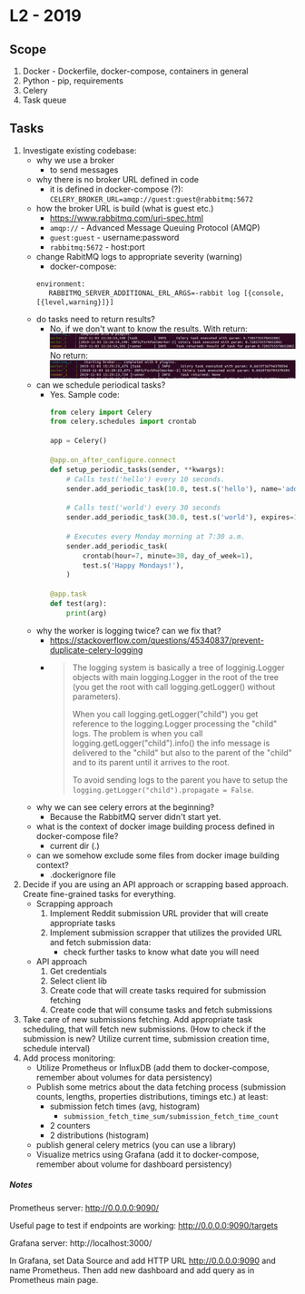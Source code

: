# L2 - 2019

## Scope

1. Docker - Dockerfile, docker-compose, containers in general
2. Python - pip, requirements
3. Celery
4. Task queue


## Tasks

1. Investigate existing codebase:
    - why we use a broker
      - to send messages
    - why there is no broker URL defined in code
      - it is defined in docker-compose (?): `CELERY_BROKER_URL=amqp://guest:guest@rabbitmq:5672`
    - how the broker URL is build (what is guest etc.)
      - https://www.rabbitmq.com/uri-spec.html
      - `amqp://` - Advanced Message Queuing Protocol (AMQP)
      - `guest:guest` - username:password
      - `rabbitmq:5672` - host:port
    - change RabitMQ logs to appropriate severity (warning)
      - docker-compose:
      ```
      environment: 
         RABBITMQ_SERVER_ADDITIONAL_ERL_ARGS=-rabbit log [{console,[{level,warning}]}]
      ```
    - do tasks need to return results?
      - No, if we don't want to know the results.
      With return:
      ![return](return.png)
      No return:
      ![no-return](no-return.png)
    - can we schedule periodical tasks?
      - Yes. Sample code:
        ```python
        from celery import Celery
        from celery.schedules import crontab
        
        app = Celery()
        
        @app.on_after_configure.connect
        def setup_periodic_tasks(sender, **kwargs):
            # Calls test('hello') every 10 seconds.
            sender.add_periodic_task(10.0, test.s('hello'), name='add every 10')
            
            # Calls test('world') every 30 seconds
            sender.add_periodic_task(30.0, test.s('world'), expires=10)
            
            # Executes every Monday morning at 7:30 a.m.
            sender.add_periodic_task(
                crontab(hour=7, minute=30, day_of_week=1),
                test.s('Happy Mondays!'),
            )
        
        @app.task
        def test(arg):
            print(arg)
        ```
    - why the worker is logging twice? can we fix that?
      - https://stackoverflow.com/questions/45340837/prevent-duplicate-celery-logging
      - >The logging system is basically a tree of logginig.Logger objects with main logging.Logger in the root of the tree (you get the root with call logging.getLogger() without parameters).
        >
        >When you call logging.getLogger("child") you get reference to the logging.Logger processing the "child" logs. The problem is when you call logging.getLogger("child").info() the info message is delivered to the "child" but also to the parent of the "child" and to its parent until it arrives to the root.
        >
        >To avoid sending logs to the parent you have to setup the `logging.getLogger("child").propagate = False`.
    - why we can see celery errors at the beginning?
      - Because the RabbitMQ server didn't start yet.
    - what is the context of docker image building process defined in docker-compose file?
      - current dir (.)
    - can we somehow exclude some files from docker image building context?
      - .dockerignore file
2. Decide if you are using an API approach or scrapping based approach. Create fine-grained tasks for everything.
    - Scrapping approach
        1. Implement Reddit submission URL provider that will create appropriate tasks
        2. Implement submission scrapper that utilizes the provided URL and fetch submission data:
             - check further tasks to know what date you will need
    - API approach
        1. Get credentials
        2. Select client lib
        3. Create code that will create tasks required for submission fetching
        4. Create code that will consume tasks and fetch submissions
3. Take care of new submissions fetching. Add appropriate task scheduling, that will fetch new submissions. (How to check if the submission is new? Utilize current time, submission creation time, schedule interval)
4. Add process monitoring:
    - Utilize Prometheus or InfluxDB (add them to docker-compose, remember about volumes for data persistency)
    - Publish some metrics about the data fetching process (submission counts, lengths, properties distributions, timings etc.) at least:
        - submission fetch times (avg, histogram)
          - `submission_fetch_time_sum/submission_fetch_time_count`
        - 2 counters 
        - 2 distributions (histogram)
    - publish general celery metrics (you can use a library)
    - Visualize metrics using Grafana (add it to docker-compose, remember about volume for dashboard persistency)



##### Notes

Prometheus server: http://0.0.0.0:9090/

Useful page to test if endpoints are working: http://0.0.0.0:9090/targets

Grafana server: http://localhost:3000/
 
In Grafana, set Data Source and add HTTP URL http://0.0.0.0:9090 and name Prometheus.
Then add new dashboard and add query as in Prometheus main page.
